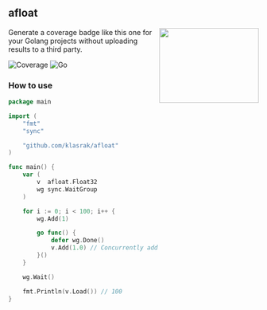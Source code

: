 ## afloat

<img align="right" width="200px" height="150px" src="https://i.ibb.co/pR5T8vb/Whats-App-Image-2024-01-26-at-18-26-40.jpg">

Generate a coverage badge like this one for your Golang projects without uploading results to a third party.

![Coverage](https://img.shields.io/badge/Coverage-100.0%25-brightgreen)
![Go](https://img.shields.io/badge/Go-v1.21-blue)


### How to use

```go
package main

import (
	"fmt"
	"sync"

	"github.com/klasrak/afloat"
)

func main() {
	var (
		v  afloat.Float32
		wg sync.WaitGroup
	)

	for i := 0; i < 100; i++ {
		wg.Add(1)

		go func() {
			defer wg.Done()
			v.Add(1.0) // Concurrently add a float32 to v
		}()
	}

	wg.Wait()

	fmt.Println(v.Load()) // 100
}
```

